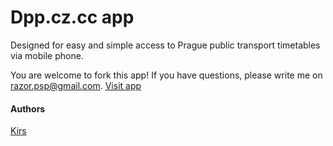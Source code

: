 # Dpp.cz.cc app
Designed for easy and simple access to Prague public transport timetables via mobile phone.

You are welcome to fork this app! If you have questions, please write me on razor.psp@gmail.com. [Visit app](http://dpp.cz.cc/about)

#### Authors
[Kirs](https://github.com/kirs/)